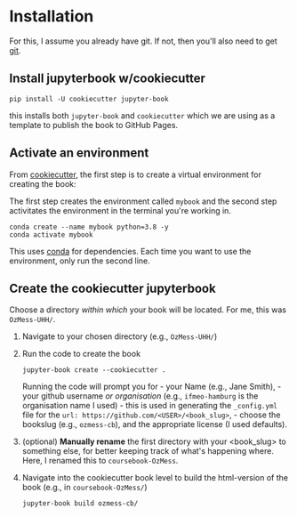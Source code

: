 #  Installation

For this, I assume you already have git.  If not, then you'll also need to get [git](https://git-scm.com/downloads).

## Install jupyterbook w/cookiecutter

```
pip install -U cookiecutter jupyter-book
```
this installs both `jupyter-book` and `cookiecutter` which we are using as a template to publish the book to GitHub Pages.

## Activate an environment 
From [cookiecutter](https://github.com/executablebooks/cookiecutter-jupyter-book), the first step is to create a virtual environment for creating the book:

The first step creates the environment called `mybook` and the second step activitates the environment in the terminal you're working in.
```
conda create --name mybook python=3.8 -y
conda activate mybook
```
This uses [conda](https://docs.conda.io/en/latest/) for dependencies.  Each time you want to use the environment, only run the second line.



## Create the cookiecutter jupyterbook

Choose a directory *within which* your book will be located. For me, this was `OzMess-UHH/`. 

1. Navigate to your chosen directory (e.g., `OzMess-UHH/`)

2. Run the code to create the book

    ```
    jupyter-book create --cookiecutter .
    ```
    Running the code will prompt you for 
        - your Name (e.g., Jane Smith), 
        - your github username *or organisation* (e.g., `ifmeo-hamburg` is the organisation name I used) - this is used in generating the `_config.yml` file for the `url: https://github.com/<USER>/<book_slug>`, 
        - choose the bookslug (e.g., `ozmess-cb`), and the appropriate license (I used defaults).



3. (optional) **Manually rename** the first directory with your <book_slug> to something else, for better keeping track of what's happening where.  Here, I renamed this to `coursebook-OzMess`. 

4. Navigate into the cookiecutter book level to build the html-version of the book (e.g., in `coursebook-OzMess/`)

    ```
    jupyter-book build ozmess-cb/
    ```
